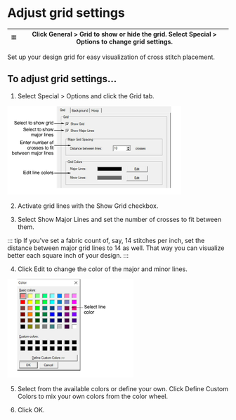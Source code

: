 # Adjust grid settings

| ![Grid.png](assets/Grid.png) | Click General > Grid to show or hide the grid. Select Special > Options to change grid settings. |
| ---------------------------- | ------------------------------------------------------------------------------------------------ |

Set up your design grid for easy visualization of cross stitch placement.

## To adjust grid settings...

1. Select Special > Options and click the Grid tab.

![cross-stitch_essentials00016.png](assets/cross-stitch_essentials00016.png)

2. Activate grid lines with the Show Grid checkbox.

3. Select Show Major Lines and set the number of crosses to fit between them.

::: tip
If you've set a fabric count of, say, 14 stitches per inch, set the distance between major grid lines to 14 as well. That way you can visualize better each square inch of your design.
:::

4. Click Edit to change the color of the major and minor lines.

![Color.png](assets/Color.png)

5. Select from the available colors or define your own. Click Define Custom Colors to mix your own colors from the color wheel.

6. Click OK.
